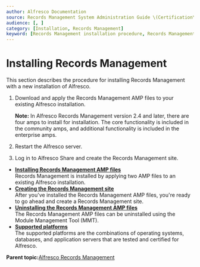 ```yaml
---
author: Alfresco Documentation
source: Records Management System Administration Guide \(Certification\)
audience: [, ]
category: [Installation, Records Management]
keyword: [Records Management installation procedure, Records Management]
---
```


# Installing Records Management

This section describes the procedure for installing Records Management with a new installation of Alfresco.

1.  Download and apply the Records Management AMP files to your existing Alfresco installation.

    **Note:** In Alfresco Records Management version 2.4 and later, there are four amps to install for installation. The core functionality is included in the community amps, and additional functionality is included in the enterprise amps.

2.  Restart the Alfresco server.

3.  Log in to Alfresco Share and create the Records Management site.


-   **[Installing Records Management AMP files](../tasks/rm-amp-install.md)**  
Records Management is installed by applying two AMP files to an existing Alfresco installation.
-   **[Creating the Records Management site](../tasks/rm-create-site.md)**  
After you've installed the Records Management AMP files, you're ready to go ahead and create a Records Management site.
-   **[Uninstalling the Records Management AMP files](../tasks/rm-amp-uninstall.md)**  
The Records Management AMP files can be uninstalled using the Module Management Tool \(MMT\).
-   **[Supported platforms](../concepts/supported-stacks.md)**  
The supported platforms are the combinations of operating systems, databases, and application servers that are tested and certified for Alfresco.

**Parent topic:**[Alfresco Records Management](../concepts/welcome-rm.md)

